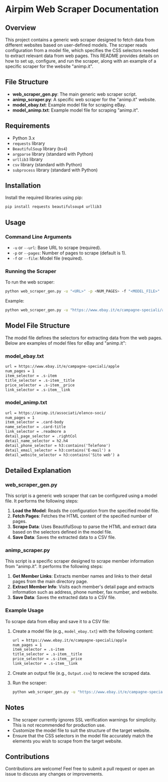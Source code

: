 # Airpim Web Scraper Documentation

## Overview

This project contains a generic web scraper designed to fetch data from different websites based on user-defined models. The scraper reads configuration from a model file, which specifies the CSS selectors needed to extract relevant data from web pages. This README provides details on how to set up, configure, and run the scraper, along with an example of a specific scraper for the website "animp.it".

## File Structure

- **web_scraper_gen.py**: The main generic web scraper script.
- **animp_scraper.py**: A specific web scraper for the "animp.it" website.
- **model_ebay.txt**: Example model file for scraping eBay.
- **model_animp.txt**: Example model file for scraping "animp.it".

## Requirements

- Python 3.x
- `requests` library
- `BeautifulSoup` library (`bs4`)
- `argparse` library (standard with Python)
- `urllib3` library
- `csv` library (standard with Python)
- `subprocess` library (standard with Python)

## Installation

Install the required libraries using pip:

```bash
pip install requests beautifulsoup4 urllib3
```

## Usage

### Command Line Arguments

- `-u` or `--url`: Base URL to scrape (required).
- `-p` or `--pages`: Number of pages to scrape (default is 1).
- `-f` or `--file`: Model file (required).

### Running the Scraper

To run the web scraper:

```bash
python web_scraper_gen.py -u "<URL>" -p <NUM_PAGES> -f "<MODEL_FILE>"
```

Example:

```bash
python web_scraper_gen.py -u "https://www.ebay.it/e/campagne-speciali/apple" -p 1 -f "model_ebay.txt"
```

## Model File Structure

The model file defines the selectors for extracting data from the web pages. Below are examples of model files for eBay and "animp.it":

### model_ebay.txt

```txt
url = https://www.ebay.it/e/campagne-speciali/apple
num_pages = 1
item_selector = .s-item
title_selector = .s-item__title
price_selector = .s-item__price
link_selector = .s-item__link
```

### model_animp.txt

```txt
url = https://animp.it/associati/elenco-soci/
num_pages = 1
item_selector = .card-body
name_selector = .card-title
link_selector = .readmore a
detail_page_selector = .rightCol
detail_name_selector = h2.h4
detail_phone_selector = h3:contains('Telefono') 
detail_email_selector = h3:contains('E-mail') a
detail_website_selector = h3:contains('Sito web') a
```

## Detailed Explanation

### web_scraper_gen.py

This script is a generic web scraper that can be configured using a model file. It performs the following steps:

1. **Load the Model**: Reads the configuration from the specified model file.
2. **Fetch Pages**: Fetches the HTML content of the specified number of pages.
3. **Scrape Data**: Uses BeautifulSoup to parse the HTML and extract data based on the selectors defined in the model file.
4. **Save Data**: Saves the extracted data to a CSV file.

### animp_scraper.py

This script is a specific scraper designed to scrape member information from "animp.it". It performs the following steps:

1. **Get Member Links**: Extracts member names and links to their detail pages from the main directory page.
2. **Extract Member Info**: Visits each member's detail page and extracts information such as address, phone number, fax number, and website.
3. **Save Data**: Saves the extracted data to a CSV file.

### Example Usage

To scrape data from eBay and save it to a CSV file:

1. Create a model file (e.g., `model_ebay.txt`) with the following content:

    ```txt
    url = https://www.ebay.it/e/campagne-speciali/apple
    num_pages = 1
    item_selector = .s-item
    title_selector = .s-item__title
    price_selector = .s-item__price
    link_selector = .s-item__link
    ```
2. Create an output file (e.g., `Output.csv`) to recieve the scraped data.

3. Run the scraper:

    ```bash
    python web_scraper_gen.py -u "https://www.ebay.it/e/campagne-speciali/apple" -p 1 -f "model_ebay.txt"
    ```

## Notes

- The scraper currently ignores SSL verification warnings for simplicity. This is not recommended for production use.
- Customize the model file to suit the structure of the target website.
- Ensure that the CSS selectors in the model file accurately match the elements you wish to scrape from the target website.

## Contributions
Contributions are welcome! Feel free to submit a pull request or open an issue to discuss any changes or improvements.
